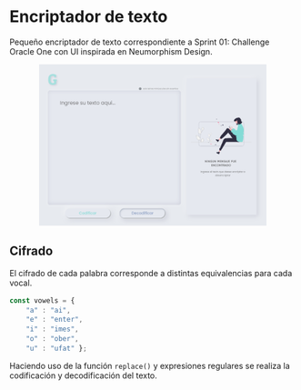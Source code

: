 # Encriptador de texto

Pequeño encriptador de texto correspondiente a Sprint 01: Challenge Oracle One con UI inspirada en Neumorphism Design.
<br>
<p style = 'text-align:center;'>
<a href="https://gztv.github.io/encoder/">
  <img width="400px" src="./public/Encore.svg" alt="encoder">
</a>
</p>

## Cifrado
El cifrado de cada palabra corresponde a distintas equivalencias para cada vocal.

```javascript
const vowels = {    
    "a" : "ai",
    "e" : "enter",
    "i" : "imes",
    "o" : "ober",
    "u" : "ufat" };
```
Haciendo uso de la función ```replace()``` y expresiones regulares se realiza la codificación y decodificación del texto.

